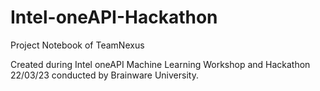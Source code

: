 # Intel-oneAPI-Hackathon

Project Notebook of TeamNexus

Created during Intel oneAPI Machine Learning Workshop and Hackathon 22/03/23 
conducted by Brainware University.
